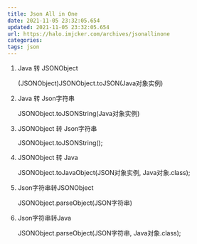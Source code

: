 ```yaml
---
title: Json All in One
date: 2021-11-05 23:32:05.654
updated: 2021-11-05 23:32:05.654
url: https://halo.imjcker.com/archives/jsonallinone
categories: 
tags: json
---
```



1. Java 转 JSONObject

   (JSONObject)JSONObject.toJSON(Java对象实例)

2. Java 转 Json字符串

   JSONObject.toJSONString(Java对象实例)

3. JSONObject 转 Json字符串

   JSONObject.toJSONString();

4. JSONObject 转 Java

   JSONObject.toJavaObject(JSON对象实例, Java对象.class);

5. Json字符串转JSONObject

   JSONObject.parseObject(JSON字符串)

6. Json字符串转Java

   JSONObject.parseObject(JSON字符串, Java对象.class);